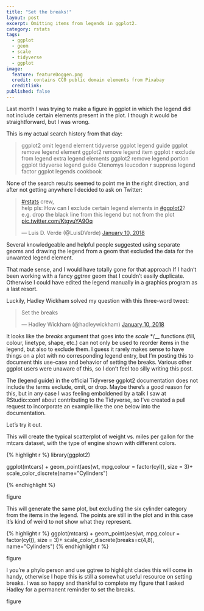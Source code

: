 ```yaml
---
title: "Set the breaks!"
layout: post
excerpt: Omitting items from legends in ggplot2. 
category: rstats
tags:
  - ggplot
  - geom
  - scale
  - tidyverse
  - ggplot
image:
  feature: featureDoggen.png
  credit: contains CC0 public domain elements from Pixabay
  creditlink: 
published: false
---
```


Last month I was trying to make a figure in ggplot in which the legend did not include certain elements present in the plot. I though it would be straightforward, but I was wrong.

 This is my actual search history from that day:

> ggplot2 omit legend element
> tidyverse ggplot legend guide
> ggplot remove legend element
> ggplot2 remove legend item
> ggplot r exclude from legend
> extra legend elements ggplot2
> remove legend portion ggplot
> tidyverse legend guide
> Ctenomys leucodon
> r suppress legend factor
> ggplot legends cookbook

None of the search results seemed to point me in the right direction, and after not getting anywhere I decided to ask on Twitter:

<blockquote class="twitter-tweet" data-lang="en"><p lang="en" dir="ltr"><a href="https://twitter.com/hashtag/rstats?src=hash&amp;ref_src=twsrc%5Etfw">#rstats</a> crew,<br>help pls: How can I exclude certain legend elements in <a href="https://twitter.com/hashtag/ggplot2?src=hash&amp;ref_src=twsrc%5Etfw">#ggplot2</a>?<br>e.g. drop the black line from this legend but not from the plot <a href="https://t.co/KtgvuYA9Oq">pic.twitter.com/KtgvuYA9Oq</a></p>&mdash; Luis D. Verde (@LuisDVerde) <a href="https://twitter.com/LuisDVerde/status/950921880898240512?ref_src=twsrc%5Etfw">January 10, 2018</a></blockquote>
<script async src="https://platform.twitter.com/widgets.js" charset="utf-8"></script>

Several knowledgeable and helpful people suggested using separate geoms and drawing the legend from a geom that excluded the data for the unwanted legend element.  

That made sense, and I would have totally gone for that approach If I hadn’t been working with a fancy _ggtree_ geom that I couldn’t easily duplicate. Otherwise I could have edited the legend manually in a graphics program as a last resort. 

Luckily, Hadley Wickham solved my question with this three-word tweet:

<blockquote class="twitter-tweet" data-conversation="none" data-lang="en"><p lang="en" dir="ltr">Set the breaks</p>&mdash; Hadley Wickham (@hadleywickham) <a href="https://twitter.com/hadleywickham/status/950924598136201216?ref_src=twsrc%5Etfw">January 10, 2018</a></blockquote>
<script async src="https://platform.twitter.com/widgets.js" charset="utf-8"></script>

It looks like the _breaks_ argument that goes into the _scale_ */__ functions (fill, colour, linetype, shape, etc.) can not only be used to reorder items in the legend, but also to exclude them. I guess it rarely makes sense to have things on a plot with no corresponding legend entry, but I’m posting this to document this use-case and behavior of setting the breaks. Various other ggplot users were unaware of this, so I don’t feel too silly writing this post. 


The (legend guide) in the official Tidyverse ggplot2 documentation does not include the terms exclude, omit, or drop. Maybe there’s a good reason for this, but in any case I was feeling emboldened by a talk I saw at RStudio::conf about contributing to the Tidyverse, so I’ve created a pull request to incorporate an example like the one below into the documentation. 

Let’s try it out.

This will create the typical scatterplot of weight vs. miles per gallon for the mtcars dataset, with the type of engine shown with different colors.
 
{% highlight r %}
library(ggplot2)

ggplot(mtcars) +
  geom_point(aes(wt, mpg,colour = factor(cyl)), size = 3)+
  scale_color_discrete(name="Cylinders")
  
{% endhighlight %}

figure 

This will generate the same plot, but excluding the six cylinder category from the items in the legend. The points are still in the plot and in this case it’s kind of weird to not show what they represent.

{% highlight r %}
ggplot(mtcars) +
  geom_point(aes(wt, mpg,colour = factor(cyl)), size = 3)+
  scale_color_discrete(breaks=c(4,8), name="Cylinders")
{% endhighlight r %} 

figure

I you’re a phylo person and use ggtree to highlight clades this will come in handy, otherwise I hope this is still a somewhat useful resource on setting breaks. I was so happy and thankful to complete my figure that I asked Hadley for a permanent reminder to set the breaks.
 
figure
